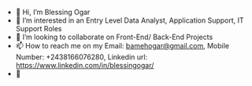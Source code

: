 - 👋 Hi, I’m Blessing Ogar
- 👀 I’m interested in an Entry Level Data Analyst, Application Support, IT Support Roles
- 💞️ I’m looking to collaborate on Front-End/ Back-End Projects
- 📫 How to reach me on my Email: bamehogar@gmail.com, Mobile Number: +2438166076280, Linkedin url: https://www.linkedin.com/in/blessingogar/
- 🌱 

<!---
everblessed31/everblessed31 is a ✨ special ✨ repository because its `README.md` (this file) appears on your GitHub profile.
You can click the Preview link to take a look at your changes.
--->
